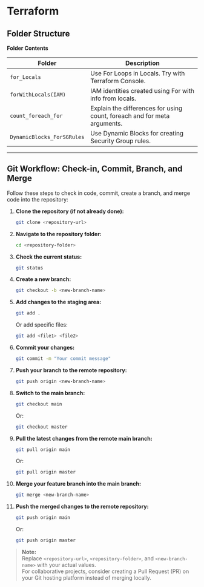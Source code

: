 # Terraform

## Folder Structure

**Folder Contents**

| Folder                   | Description                                                        |
|--------------------------|--------------------------------------------------------------------|
| `for_Locals`             | Use For Loops in Locals. Try with Terraform Console.               |
| `forWithLocals(IAM)`     | IAM identities created using For with info from locals.            |
| `count_foreach_for`      | Explain the differences for using count, foreach and for meta arguments. |
| `DynamicBlocks_ForSGRules` | Use Dynamic Blocks for creating Security Group rules.             |

---

## Git Workflow: Check-in, Commit, Branch, and Merge

Follow these steps to check in code, commit, create a branch, and merge code into the repository:

1. **Clone the repository (if not already done):**
   ```sh
   git clone <repository-url>
   ```

2. **Navigate to the repository folder:**
   ```sh
   cd <repository-folder>
   ```

3. **Check the current status:**
   ```sh
   git status
   ```

4. **Create a new branch:**
   ```sh
   git checkout -b <new-branch-name>
   ```

5. **Add changes to the staging area:**
   ```sh
   git add .
   ```
   Or add specific files:
   ```sh
   git add <file1> <file2>
   ```

6. **Commit your changes:**
   ```sh
   git commit -m "Your commit message"
   ```

7. **Push your branch to the remote repository:**
   ```sh
   git push origin <new-branch-name>
   ```

8. **Switch to the main branch:**
   ```sh
   git checkout main
   ```
   Or:
   ```sh
   git checkout master
   ```

9. **Pull the latest changes from the remote main branch:**
   ```sh
   git pull origin main
   ```
   Or:
   ```sh
   git pull origin master
   ```

10. **Merge your feature branch into the main branch:**
    ```sh
    git merge <new-branch-name>
    ```

11. **Push the merged changes to the remote repository:**
    ```sh
    git push origin main
    ```
    Or:
    ```sh
    git push origin master
    ```

> **Note:**  
> Replace `<repository-url>`, `<repository-folder>`, and `<new-branch-name>` with your actual values.  
> For collaborative projects, consider creating a Pull Request (PR) on your Git hosting platform instead of merging locally.